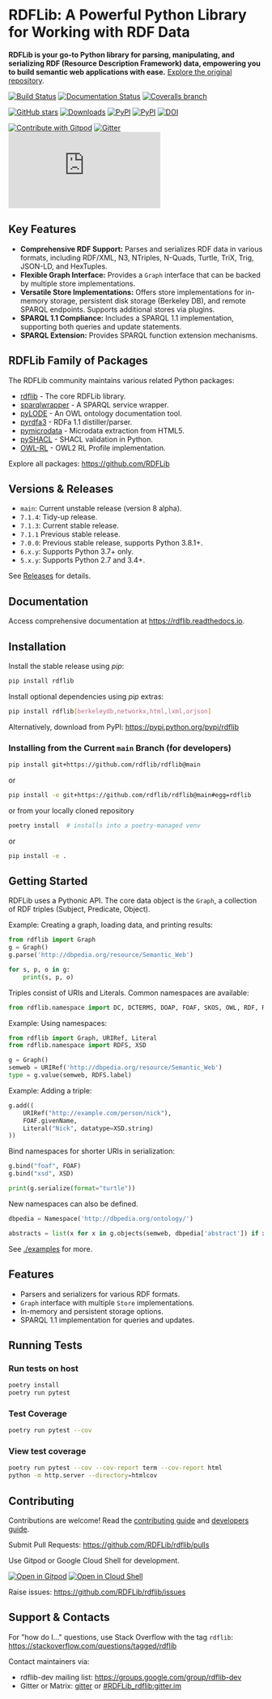 # RDFLib: A Powerful Python Library for Working with RDF Data

**RDFLib is your go-to Python library for parsing, manipulating, and serializing RDF (Resource Description Framework) data, empowering you to build semantic web applications with ease.**  [Explore the original repository](https://github.com/RDFLib/rdflib).

[![Build Status](https://github.com/RDFLib/rdflib/actions/workflows/validate.yaml/badge.svg?branch=main)](https://github.com/RDFLib/rdflib/actions?query=branch%3Amain)
[![Documentation Status](https://readthedocs.org/projects/rdflib/badge/?version=latest)](https://rdflib.readthedocs.io/en/latest/?badge=latest)
[![Coveralls branch](https://img.shields.io/coveralls/RDFLib/rdflib/main.svg)](https://coveralls.io/r/RDFLib/rdflib?branch=main)

[![GitHub stars](https://img.shields.io/github/stars/RDFLib/rdflib.svg)](https://github.com/RDFLib/rdflib/stargazers)
[![Downloads](https://pepy.tech/badge/rdflib/week)](https://pepy.tech/project/rdflib)
[![PyPI](https://img.shields.io/pypi/v/rdflib.svg)](https://pypi.python.org/pypi/rdflib)
[![PyPI](https://img.shields.io/pypi/pyversions/rdflib.svg)](https://pypi.python.org/pypi/rdflib)
[![DOI](https://zenodo.org/badge/DOI/10.5281/zenodo.6845245.svg)](https://doi.org/10.5281/zenodo.6845245)

[![Contribute with Gitpod](https://img.shields.io/badge/Contribute%20with-Gitpod-908a85?logo=gitpod)](https://gitpod.io/#https://github.com/RDFLib/rdflib)
[![Gitter](https://badges.gitter.im/RDFLib/rdflib.svg)](https://gitter.im/RDFLib/rdflib?utm_source=badge&utm_medium=badge&utm_campaign=pr-badge)
[![Matrix](https://img.shields.io/matrix/rdflib:matrix.org?label=matrix.org%20chat)](https://matrix.to/#/#RDFLib_rdflib:gitter.im)

## Key Features

*   **Comprehensive RDF Support:** Parses and serializes RDF data in various formats, including RDF/XML, N3, NTriples, N-Quads, Turtle, TriX, Trig, JSON-LD, and HexTuples.
*   **Flexible Graph Interface:** Provides a `Graph` interface that can be backed by multiple store implementations.
*   **Versatile Store Implementations:** Offers store implementations for in-memory storage, persistent disk storage (Berkeley DB), and remote SPARQL endpoints. Supports additional stores via plugins.
*   **SPARQL 1.1 Compliance:**  Includes a SPARQL 1.1 implementation, supporting both queries and update statements.
*   **SPARQL Extension:** Provides SPARQL function extension mechanisms.

## RDFLib Family of Packages

The RDFLib community maintains various related Python packages:

*   [rdflib](https://github.com/RDFLib/rdflib) - The core RDFLib library.
*   [sparqlwrapper](https://github.com/RDFLib/sparqlwrapper) - A SPARQL service wrapper.
*   [pyLODE](https://github.com/RDFLib/pyLODE) - An OWL ontology documentation tool.
*   [pyrdfa3](https://github.com/RDFLib/pyrdfa3) - RDFa 1.1 distiller/parser.
*   [pymicrodata](https://github.com/RDFLib/pymicrodata) - Microdata extraction from HTML5.
*   [pySHACL](https://github.com/RDFLib/pySHACL) - SHACL validation in Python.
*   [OWL-RL](https://github.com/RDFLib/OWL-RL) - OWL2 RL Profile implementation.

Explore all packages: <https://github.com/RDFLib>

## Versions & Releases

*   `main`: Current unstable release (version 8 alpha).
*   `7.1.4`: Tidy-up release.
*   `7.1.3`: Current stable release.
*   `7.1.1` Previous stable release.
*   `7.0.0`: Previous stable release, supports Python 3.8.1+.
*   `6.x.y`: Supports Python 3.7+ only.
*   `5.x.y`: Supports Python 2.7 and 3.4+.

See [Releases](https://github.com/RDFLib/rdflib/releases/) for details.

## Documentation

Access comprehensive documentation at <https://rdflib.readthedocs.io>.

## Installation

Install the stable release using *pip*:

```bash
pip install rdflib
```

Install optional dependencies using *pip* extras:

```bash
pip install rdflib[berkeleydb,networkx,html,lxml,orjson]
```

Alternatively, download from PyPI:  <https://pypi.python.org/pypi/rdflib>

### Installing from the Current `main` Branch (for developers)

```bash
pip install git+https://github.com/rdflib/rdflib@main
```

or

```bash
pip install -e git+https://github.com/rdflib/rdflib@main#egg=rdflib
```

or from your locally cloned repository

```bash
poetry install  # installs into a poetry-managed venv
```

or

```bash
pip install -e .
```

## Getting Started

RDFLib uses a Pythonic API.  The core data object is the `Graph`, a collection of RDF triples (Subject, Predicate, Object).

Example: Creating a graph, loading data, and printing results:

```python
from rdflib import Graph
g = Graph()
g.parse('http://dbpedia.org/resource/Semantic_Web')

for s, p, o in g:
    print(s, p, o)
```

Triples consist of URIs and Literals.  Common namespaces are available:

```python
from rdflib.namespace import DC, DCTERMS, DOAP, FOAF, SKOS, OWL, RDF, RDFS, VOID, XMLNS, XSD
```

Example:  Using namespaces:

```python
from rdflib import Graph, URIRef, Literal
from rdflib.namespace import RDFS, XSD

g = Graph()
semweb = URIRef('http://dbpedia.org/resource/Semantic_Web')
type = g.value(semweb, RDFS.label)
```

Example: Adding a triple:

```python
g.add((
    URIRef("http://example.com/person/nick"),
    FOAF.givenName,
    Literal("Nick", datatype=XSD.string)
))
```

Bind namespaces for shorter URIs in serialization:

```python
g.bind("foaf", FOAF)
g.bind("xsd", XSD)

print(g.serialize(format="turtle"))
```

New namespaces can also be defined.

```python
dbpedia = Namespace('http://dbpedia.org/ontology/')

abstracts = list(x for x in g.objects(semweb, dbpedia['abstract']) if x.language=='en')
```

See [./examples](./examples) for more.

## Features

*   Parsers and serializers for various RDF formats.
*   `Graph` interface with multiple `Store` implementations.
*   In-memory and persistent storage options.
*   SPARQL 1.1 implementation for queries and updates.

## Running Tests

### Run tests on host

```bash
poetry install
poetry run pytest
```

### Test Coverage

```bash
poetry run pytest --cov
```

### View test coverage

```bash
poetry run pytest --cov --cov-report term --cov-report html
python -m http.server --directory=htmlcov
```

## Contributing

Contributions are welcome! Read the [contributing guide](https://rdflib.readthedocs.io/en/latest/CONTRIBUTING/) and [developers guide](https://rdflib.readthedocs.io/en/latest/developers/).

Submit Pull Requests:  <https://github.com/RDFLib/rdflib/pulls>

Use Gitpod or Google Cloud Shell for development.

[![Open in Gitpod](https://gitpod.io/button/open-in-gitpod.svg)](https://gitpod.io/#https://github.com/RDFLib/rdflib)
[![Open in Cloud Shell](https://gstatic.com/cloudssh/images/open-btn.svg)](https://shell.cloud.google.com/cloudshell/editor?cloudshell_git_repo=https%3A%2F%2Fgithub.com%2FRDFLib%2Frdflib&cloudshell_git_branch=main&cloudshell_open_in_editor=README.md)

Raise issues: <https://github.com/RDFLib/rdflib/issues>

## Support & Contacts

For "how do I..." questions, use Stack Overflow with the tag `rdflib`:  <https://stackoverflow.com/questions/tagged/rdflib>

Contact maintainers via:

*   rdflib-dev mailing list: <https://groups.google.com/group/rdflib-dev>
*   Gitter or Matrix: [gitter](https://gitter.im/RDFLib/rdflib) or [#RDFLib_rdflib:gitter.im](https://matrix.to/#/#RDFLib_rdflib:gitter.im)